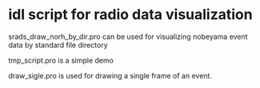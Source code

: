# idl script for radio data visualization

srads_draw_norh_by_dir.pro can be used for visualizing nobeyama event data by standard file directory

tmp_script.pro is a simple demo

draw_sigle.pro is used for drawing a single frame of an event.
